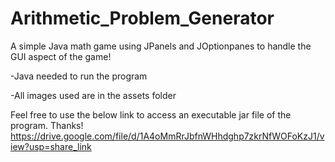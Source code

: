 # Arithmetic_Problem_Generator
A simple Java math game using JPanels and JOptionpanes to handle the GUI aspect of the game!

-Java needed to run the program

-All images used are in the assets folder

Feel free to use the below link to access an executable jar file of the program. Thanks!
https://drive.google.com/file/d/1A4oMmRrJbfnWHhdghp7zkrNfWOFoKzJ1/view?usp=share_link

